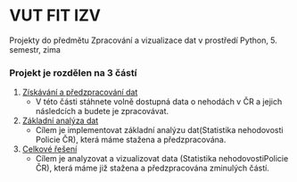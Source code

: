 # VUT FIT IZV

Projekty do předmětu Zpracování a vizualizace dat v prostředí Python, 5. semestr, zima


### Projekt je rozdělen na 3 částí
1. [Získávání a předzpracování dat](./Projekt_part1/)
   * V této části stáhnete volně dostupná data o nehodách v ČR a jejich následcích a budete je zpracovávat. 
2. [Základní analýza dat](./Projekt_part2/)
   * Cílem je implementovat základní analýzu dat(​Statistika nehodovosti​ Policie ČR), která máme stažena a předzpracována.
3. [Celkové řešení](./Projekt_part2/)
   * Cílem je analyzovat a vizualizovat data (​Statistika nehodovosti​ Policie ČR), která máme již stažena a předzpracována zminulých částí.
